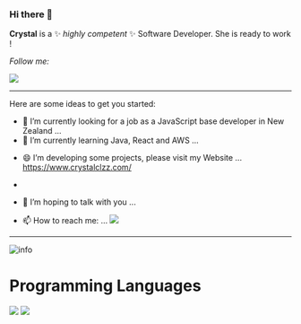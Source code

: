 ### Hi there 👋

**Crystal** is a ✨ _highly competent_ ✨ Software Developer. She is ready to work !

<i>Follow me:</i><br>

[<img src="https://img.shields.io/badge/linkedin-%230077B5.svg?&style=for-the-badge&logo=linkedin&logoColor=white">](https://www.linkedin.com/in/crystal-chan-059281147/)

---

Here are some ideas to get you started:

- 🔭 I’m currently looking for a job as a JavaScript base developer in New Zealand ...
- 🌱 I’m currently learning Java, React and AWS ...

<!-- This is commented out. -->
- 😄 I’m developing some projects, please visit my Website ... https://www.crystalclzz.com/
- <!-- This is commented out. -->

- 💬 I’m hoping to talk with you ...

- 📫 How to reach me: … [<img src="https://img.shields.io/badge/linkedin-%230077B5.svg?&style=for-the-badge&logo=linkedin&logoColor=white">](https://www.linkedin.com/in/crystal-chan-059281147/)

---

![info](https://github-readme-stats.vercel.app/api?username=Crystalchzz&show_icons=true&count_private=true&hide=prs&theme=default_repocard)

# Programming Languages

[![](https://img.shields.io/badge/-JavaScript-eed718?style=flat&logo=javascript&logoColor=ffffff)](https://javascript.com)
[![](https://img.shields.io/badge/-React-000000?style=flat&logo=react&logoColor=00c8ff)](https://reactjs.org)

